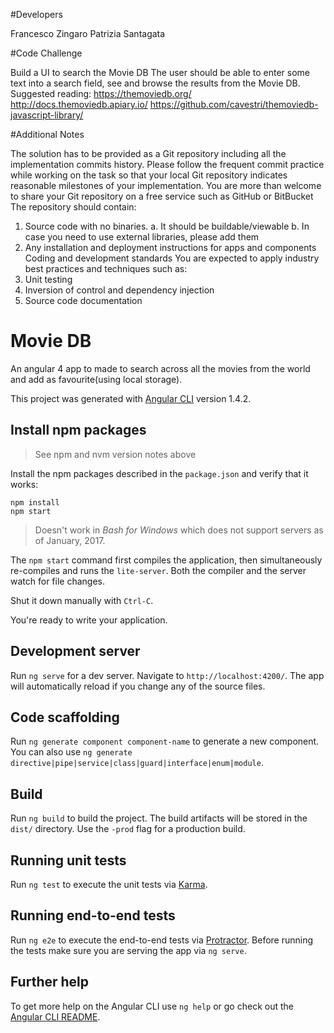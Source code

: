 #Developers

Francesco Zingaro
Patrizia Santagata



#Code Challenge

Build a UI to search the Movie DB
The user should be able to enter some text into a search field, see and
browse the results from the Movie DB.
Suggested reading:
https://themoviedb.org/
http://docs.themoviedb.apiary.io/
https://github.com/cavestri/themoviedb-javascript-library/

#Additional Notes

The solution has to be provided as a Git repository including all the implementation
commits history. Please follow the frequent commit practice while working on the task
so that your local Git repository indicates reasonable milestones of your implementation.
You are more than welcome to share your Git repository on a free service such as
GitHub or BitBucket
The repository should contain:
1. Source code with no binaries.
a. It should be buildable/viewable
b. In case you need to use external libraries, please add them
2. Any installation and deployment instructions for apps and components
Coding and development standards
You are expected to apply industry best practices and techniques such as:
1. Unit testing
2. Inversion of control and dependency injection
3. Source code documentation

# Movie DB

An angular 4 app to made to search across all the movies from the world and add as favourite(using local storage). 

This project was generated with [Angular CLI](https://github.com/angular/angular-cli) version 1.4.2.

## Install npm packages

> See npm and nvm version notes above

Install the npm packages described in the `package.json` and verify that it works:

```shell
npm install
npm start
```

>Doesn't work in _Bash for Windows_ which does not support servers as of January, 2017.

The `npm start` command first compiles the application, 
then simultaneously re-compiles and runs the `lite-server`.
Both the compiler and the server watch for file changes.

Shut it down manually with `Ctrl-C`.

You're ready to write your application.

## Development server

Run `ng serve` for a dev server. Navigate to `http://localhost:4200/`. The app will automatically reload if you change any of the source files.

## Code scaffolding

Run `ng generate component component-name` to generate a new component. You can also use `ng generate directive|pipe|service|class|guard|interface|enum|module`.

## Build

Run `ng build` to build the project. The build artifacts will be stored in the `dist/` directory. Use the `-prod` flag for a production build.

## Running unit tests

Run `ng test` to execute the unit tests via [Karma](https://karma-runner.github.io).

## Running end-to-end tests

Run `ng e2e` to execute the end-to-end tests via [Protractor](http://www.protractortest.org/).
Before running the tests make sure you are serving the app via `ng serve`.

## Further help

To get more help on the Angular CLI use `ng help` or go check out the [Angular CLI README](https://github.com/angular/angular-cli/blob/master/README.md).

